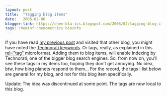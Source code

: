 ```yaml
---
layout: post
title:  "Tagging blog items"
date:   2006-02-06
blogger-link: https://chem-bla-ics.blogspot.com/2006/02/tagging-blog-items.html
tags: cheminf chemometrics bioinfo
---
```


If you have read [my previous post](/blog/2006/02/06/blog-about-bioinformatics-semantic-web.html)
and visited that other blog, you might have noted the [Technorati keywords](http://web.archive.org/web/20060207020403/http://www.technorati.com/tags/).
Or tags, really, as explained in this [rel="tag"](http://microformats.org/wiki/reltag) microformat. Adding them
to blog items, will enable indexing by Technorati, one of the bigger blog search engines. So, from now on,
you'll see these tags in my items too, hoping they don't get annoying. No idea, btw, how blog planets respond to them...
For the record, the tags I list below are general for my blog, and not for this blog item specifically.

Update: The idea was discontinued at some point. The tags are now local to this blog.
